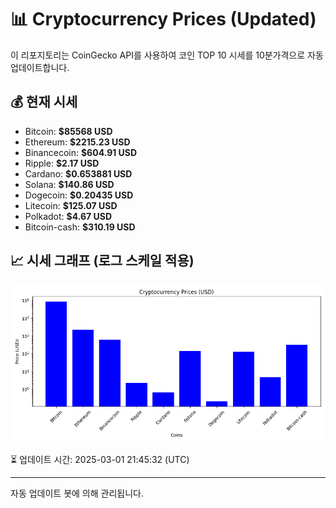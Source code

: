 
# 📊 Cryptocurrency Prices (Updated)

이 리포지토리는 CoinGecko API를 사용하여 코인 TOP 10 시세를 10분가격으로 자동 업데이트합니다.

## 💰 현재 시세
- Bitcoin: **$85568 USD**
- Ethereum: **$2215.23 USD**
- Binancecoin: **$604.91 USD**
- Ripple: **$2.17 USD**
- Cardano: **$0.653881 USD**
- Solana: **$140.86 USD**
- Dogecoin: **$0.20435 USD**
- Litecoin: **$125.07 USD**
- Polkadot: **$4.67 USD**
- Bitcoin-cash: **$310.19 USD**

## 📈 시세 그래프 (로그 스케일 적용)
![Crypto Prices](crypto_prices.png)

⏳ 업데이트 시간: 2025-03-01 21:45:32 (UTC)

---
자동 업데이트 봇에 의해 관리됩니다.
